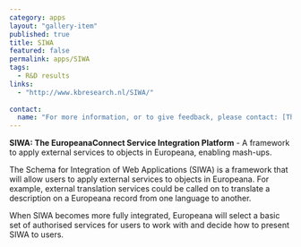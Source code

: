 ```yaml
---
category: apps
layout: "gallery-item"
published: true
title: SIWA
featured: false
permalink: apps/SIWA
tags: 
  - R&D results
links: 
  - "http://www.kbresearch.nl/SIWA/"
  
contact: 
  name: "For more information, or to give feedback, please contact: [Theo Van Veen]theo.vanveen@kb.nl?subject=ThoughtLab:%20SIWA%20feedback)"
---
```

**SIWA: The EuropeanaConnect Service Integration Platform** - A framework to apply external services to objects in Europeana, enabling mash-ups.

The Schema for Integration of Web Applications (SIWA) is a framework that will allow users to apply external services to objects in Europeana. For example, external translation services could be called on to translate a description on a Europeana record from one language to another.

When SIWA becomes more fully integrated, Europeana will select a basic set of authorised services for users to work with and decide how to present SIWA to users.
